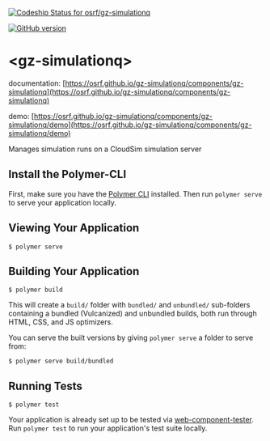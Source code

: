 [ ![Codeship Status for osrf/gz-simulationq](https://codeship.com/projects/4a474a60-2794-0134-e82d-3ecd098fa328/status?branch=master)](https://codeship.com/projects/162319)

[![GitHub version](https://badge.fury.io/gh/osrf%2Fgz-simulationq.svg)](https://badge.fury.io/gh/osrf%2Fgz-simulationq)

# \<gz-simulationq\>

documentation: [https://osrf.github.io/gz-simulationq/components/gz-simulationq](https://osrf.github.io/gz-simulationq/components/gz-simulationq)

demo: [https://osrf.github.io/gz-simulationq/components/gz-simulationq/demo](https://osrf.github.io/gz-simulationq/components/gz-simulationq/demo)

Manages simulation runs on a CloudSim simulation server

## Install the Polymer-CLI

First, make sure you have the [Polymer CLI](https://www.npmjs.com/package/polymer-cli) installed. Then run `polymer serve` to serve your application locally.

## Viewing Your Application

```
$ polymer serve
```

## Building Your Application

```
$ polymer build
```

This will create a `build/` folder with `bundled/` and `unbundled/` sub-folders
containing a bundled (Vulcanized) and unbundled builds, both run through HTML,
CSS, and JS optimizers.

You can serve the built versions by giving `polymer serve` a folder to serve
from:

```
$ polymer serve build/bundled
```

## Running Tests

```
$ polymer test
```

Your application is already set up to be tested via [web-component-tester](https://github.com/Polymer/web-component-tester). Run `polymer test` to run your application's test suite locally.
